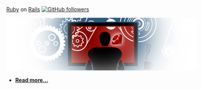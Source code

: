 
 [Ruby](https://github.com/mehdizebarjadan/Playing-with-Ruby-on-Rails/wiki/Ruby-language) on [Rails](https://github.com/mehdizebarjadan/Playing-with-Ruby-on-Rails/wiki/Rails-framework) [![GitHub followers](https://img.shields.io/github/followers/espadrine.svg?style=social&label=Follow&maxAge=2592000)](https://github.com/mehdizebarjadan/Playing-with-Ruby-on-Rails)


[![](images/RubyOnRails.png)](https://github.com/mehdizebarjadan/Playing-with-Ruby-on-Rails/wiki)

* **[Read more...](https://github.com/mehdizebarjadan/Playing-with-Ruby-on-Rails/wiki)**
